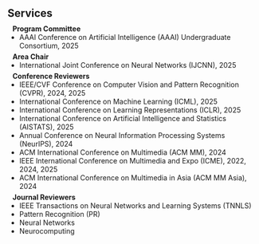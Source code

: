 <h1 id="services"></h1>

<h2 style="margin: 60px 0px 10px;">Services</h2>

<!-- <h4 style="margin:0 10px 0;">Organization Committee</h4>

<ul style="margin:0 0 5px;">
  <li>Website Chair, <a href="https://bmvc2024.org/people/organisers/"><autocolor>The British Machine Vision Conference (BMVC)</autocolor></a> <a href="https://bmvc2022.org/people/organisers/"><autocolor>2022</autocolor></a>-<a href="https://bmvc2024.org/people/organisers/"><autocolor>2024</autocolor></a></li>
  <li>Website Master, <a href="https://www.acmmmasia.org/2020/committee.html"><autocolor>ACM International Conference on Multimedia in Asia (MM Asia) 2020</autocolor></a></li>
</ul> -->

<!-- <h4 style="margin:0 10px 0;">Area Chairs</h4>

<ul style="margin:0 0 5px;">
  <li><a href="https://bmvc2024.org/"><autocolor>The British Machine Vision Conference (BMVC) 2024</autocolor></a></li>
</ul> -->

<!-- <h4 style="margin:0 10px 0;">Program Committee</h4>

<ul style="margin:0 0 5px;">
  <li><a href="https://ijcai-21.org/"><autocolor>International Joint Conference on Artificial Intelligence (IJCAI) 2021</autocolor></a></li>
</ul> -->

<h4 style="margin:0 10px 0;">Program Committee</h4>

<ul style="margin:0 0 5px;">
  <li>AAAI Conference on Artificial Intelligence (AAAI) Undergraduate Consortium, 2025</li>

</ul>

<h4 style="margin:0 10px 0;">Area Chair</h4>

<ul style="margin:0 0 5px;">
  <li>International Joint Conference on Neural Networks (IJCNN), 2025</li>

</ul>


<h4 style="margin:0 10px 0;">Conference Reviewers</h4>

<ul style="margin:0 0 5px;">
  <li>IEEE/CVF Conference on Computer Vision and Pattern Recognition (CVPR), 2024, 2025</li>
  <li>International Conference on Machine Learning (ICML), 2025</li>
  <li>International Conference on Learning Representations (ICLR), 2025</li>
  <li>International Conference on Artificial Intelligence and Statistics (AISTATS), 2025</li>
  <li>Annual Conference on Neural Information Processing Systems (NeurIPS), 2024</li>
  <li>ACM International Conference on Multimedia (ACM MM), 2024</li>
  <li>IEEE International Conference on Multimedia and Expo (ICME), 2022, 2024, 2025</li>
  <li>ACM International Conference on Multimedia in Asia (ACM MM Asia), 2024</li>

</ul>

<h4 style="margin:0 10px 0;">Journal Reviewers</h4>

<ul style="margin:0 0 20px;">

  <li>IEEE Transactions on Neural Networks and Learning Systems (TNNLS)</li>
  <li>Pattern Recognition (PR)</li>
  <li>Neural Networks</li>
  <li>Neurocomputing</li>

</ul>
